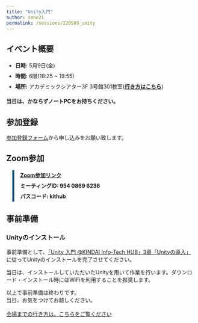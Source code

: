 ```yaml
---
title: "Unity入門"
author: sane21
permalink: /sessions/220509_unity
---
```


## イベント概要

<ul style="line-height: 2">
    <li><span style="font-weight:bold">日時:</span> 5月9日(金)</li>
    <li><span style="font-weight:bold">時間:</span> 6限(18:25 ~ 19:55)</li>
    <li><span style="font-weight:bold">場所:</span> アカデミックシアター3F 3号館301教室(<a href="/guide/route/3-301" style="font-weight:bold" target="_blank">行き方はこちら</a>)</li>
</ul>

<span style="font-weight:bold">当日は、かならずノートPCをお持ちください。</span>

## 参加登録

<a href="https://docs.google.com/forms/d/e/1FAIpQLSeH6gI1-wwZEbDwhyUxJuk4_t-xUgBczceIPKVG879Xn-GCZQ/viewform" target="_blank">
参加登録フォーム</a>から申し込みをお願い致します。


## Zoom参加
<div style="margin: 1rem;padding-left:1rem;line-height: 2;border-left: solid 5px #004F7F;">
    <a href="https://zoom.us/j/95408696236?pwd=OC80QTkyUThFbkkyZ0xwa0IrQTJPZz09" style="font-weight:bold;" target="_blank">Zoom参加リンク</a></br>
    <strong>ミーティングID: 954 0869 6236</strong></br>
    <strong>パスコード: kithub</strong>
</div>

## 事前準備

### Unityのインストール

事前準備として、<a href="https://zenn.dev/sane21/books/b42ecebc457eb6" target="_blank">「Unity 入門 @KINDAI Info-Tech
HUB」3章「Unityの導入」</a>に従ってUnityのインストールを完了させてください。

当日は、インストールしていただいたUnityを用いて作業を行います。ダウンロード・インストール時にはWiFiを利用することを推奨します。

以上で事前準備は終わりです。<br>
当日、お気をつけてお越しください。<br>
<br>
<a href="/guide/route/3-301">会場までの行き方は、こちらをご覧ください</a><br>
<br>


